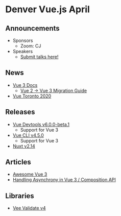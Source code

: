 # Denver Vue.js April

## Announcements
* Sponsors
    * Zoom: CJ
* Speakers
    * [Submit talks here!](https://denver-vue.org)

## News
* [Vue 3 Docs](https://v3.vuejs.org/)
  * [Vue 2 -> Vue 3 Migration Guide](https://v3.vuejs.org/guide/migration/introduction.html#breaking)
* [Vue Toronto 2020](https://vuetoronto.com/)

## Releases
* [Vue Devtools v6.0.0-beta.1](https://github.com/vuejs/vue-devtools/releases/tag/v6.0.0-beta.1)
  * Support for Vue 3
* [Vue CLI v4.5.0](https://github.com/vuejs/vue-cli/releases/tag/v4.5.0)
  * Support for Vue 3
* [Nuxt v2.14](https://nuxtjs.org/blog/nuxt-static-improvements)

## Articles
* [Awesome Vue 3](https://github.com/blacksonic/awesome-vue-3)
* [Handling Asynchrony in Vue 3 / Composition API](https://medium.com/javascript-in-plain-english/handling-asynchrony-in-vue-3-composition-api-part-1-managing-async-state-e993842ebf8f)


## Libraries
* [Vee Validate v4](https://vee-validate.logaretm.com/v4)
